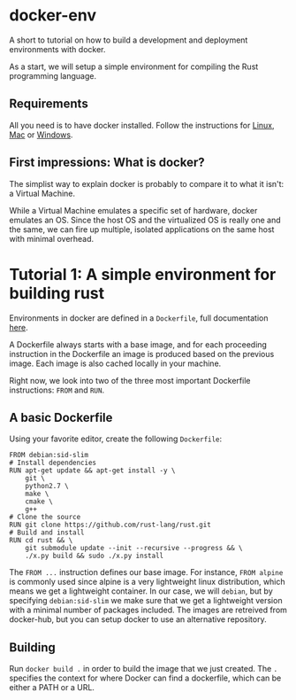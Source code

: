 # docker-env
A short to tutorial on how to build a development and deployment environments with docker. 

As a start, we will setup a simple environment for compiling the Rust programming language. 

## Requirements
All you need is to have docker installed. Follow the instructions for [Linux](https://docs.docker.com/install/linux/docker-ce/ubuntu/), [Mac](https://docs.docker.com/docker-for-mac/install/) or [Windows](https://docs.docker.com/docker-for-windows/install/). 

## First impressions: What is docker? 

The simplist way to explain docker is probably to compare it to what it isn't: a Virtual Machine. 

While a Virtual Machine emulates a specific set of hardware, docker emulates an OS. Since the host OS and the virtualized OS is really one and the same, we can fire up multiple, isolated applications on the same host with minimal overhead. 

# Tutorial 1: A simple environment for building rust 

Environments in docker are defined in a `Dockerfile`, full documentation [here](https://docs.docker.com/engine/reference/builder/). 

A Dockerfile always starts with a base image,
and for each proceeding instruction in the Dockerfile an image is produced based on the previous image. Each image is also cached locally in your machine. 

Right now, we look into two of the three most important Dockerfile instructions: `FROM` and `RUN`. 

## A basic Dockerfile

Using your favorite editor, create the following `Dockerfile`: 
```
FROM debian:sid-slim
# Install dependencies
RUN apt-get update && apt-get install -y \
    git \ 
    python2.7 \ 
    make \
    cmake \
    g++ 
# Clone the source
RUN git clone https://github.com/rust-lang/rust.git
# Build and install
RUN cd rust && \
    git submodule update --init --recursive --progress && \
    ./x.py build && sudo ./x.py install
```

The `FROM ...` instruction defines our base image. For instance, `FROM alpine` is commonly used since alpine is a very lightweight linux distribution, which means we get a lightweight container. 
In our case, we will `debian`, but by specifying `debian:sid-slim` we make sure that we get a lightweight version with a minimal number of packages included. The images are retreived from docker-hub, but you can setup docker to use an alternative repository. 

## Building

Run `docker build .` in order to build the image that we just created. The `.` specifies the context for where Docker can find a dockerfile, which can be either a PATH or a URL.  
